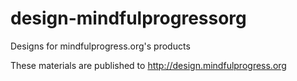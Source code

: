 # design-mindfulprogressorg
Designs for mindfulprogress.org's products

These materials are published to http://design.mindfulprogress.org


